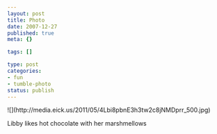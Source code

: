 ```yaml
--- 
layout: post
title: Photo
date: 2007-12-27
published: true
meta: {}

tags: []

type: post
categories: 
- fun
- tumble-photo
status: publish
---
```

<div class="figure">            ![](http://media.eick.us/2011/05/4Lbi8pbnE3h3tw2c8jNMDprr_500.jpg)        </div>

Libby likes hot chocolate with her marshmellows

